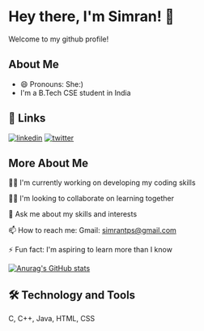 
# Hey there, I'm Simran! 👋
Welcome to my github profile!


## About Me
- 😄 Pronouns: She:)
- I'm a B.Tech CSE student in India



## 🔗 Links
[![linkedin](https://img.shields.io/badge/linkedin-0A66C2?style=for-the-badge&logo=linkedin&logoColor=white)](https://www.linkedin.com/in/simran2552?lipi=urn%3Ali%3Apage%3Ad_flagship3_profile_view_base_contact_details%3BlR9bMGtSQUicpQm8huKRmA%3D%3D) [![twitter](https://img.shields.io/badge/twitter-1DA1F2?style=for-the-badge&logo=twitter&logoColor=white)](https://twitter.com/SimranP91492690)


## More About Me
👩‍💻 I'm currently working on developing my coding skills

👯‍♀️ I'm looking to collaborate on learning together

💬 Ask me about my skills and interests

📫 How to reach me: Gmail: simrantps@gmail.com

⚡ Fun fact: I'm aspiring to learn more than I know


[![Anurag's GitHub stats](https://github-readme-stats.vercel.app/api?username=simrandysanic)](https://github.com/anuraghazra/github-readme-stats)

## 🛠 Technology and Tools
C, C++, Java, HTML, CSS

